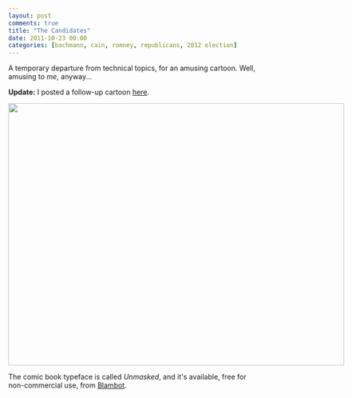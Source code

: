 ```yaml
---
layout: post
comments: true
title: "The Candidates"
date: 2011-10-23 00:00
categories: [bachmann, cain, romney, republicans, 2012 election]
---
```


A temporary departure from technical topics, for an amusing cartoon.
Well, amusing to _me_, anyway...

**Update:** I posted a follow-up cartoon [here](/id/121/).

<div markdown="1" style="float: center; width: 673px !important" class="image-container">
<img src="/images/2011-10-23-the-candidates/candidates-2012.png" width="673" height="525"><br clear="all"/>
</div>

The comic book typeface is called *Unmasked*, and it's available, free for
non-commercial use, from [Blambot](http://www.blambot.com/).
